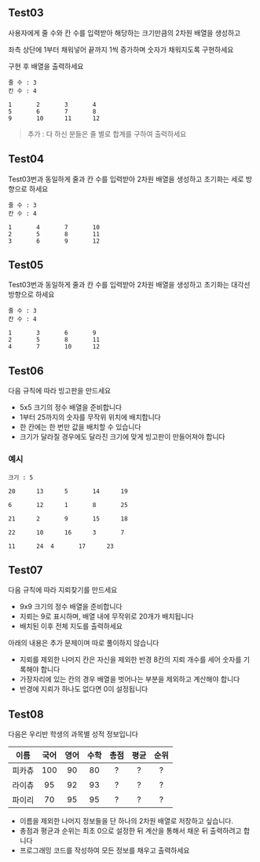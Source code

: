 ## Test03

사용자에게 줄 수와 칸 수를 입력받아 해당하는 크기만큼의 2차원 배열을 생성하고

좌측 상단에 1부터 채워넣어 끝까지 1씩 증가하며 숫자가 채워지도록 구현하세요

구현 후 배열을 출력하세요

```
줄 수 : 3
칸 수 : 4

1		2		3		4
5		6		7		8
9		10		11		12
```

> 추가 : 다 하신 분들은 줄 별로 합계를 구하여 출력하세요

## Test04

Test03번과 동일하게 줄과 칸 수를 입력받아 2차원 배열을 생성하고 초기화는 세로 방향으로 하세요

```
줄 수 : 3
칸 수 : 4

1		4		7		10
2		5		8		11
3		6		9		12
```

## Test05

Test03번과 동일하게 줄과 칸 수를 입력받아 2차원 배열을 생성하고 초기화는 대각선 방향으로 하세요

```
줄 수 : 3
칸 수 : 4

1		3		6		9
2		5		8		11
4		7		10		12
```

## Test06

다음 규칙에 따라 빙고판을 만드세요

- 5x5 크기의 정수 배열을 준비합니다
- 1부터 25까지의 숫자를 무작위 위치에 배치합니다
- 한 칸에는 한 번만 값을 배치할 수 있습니다
- 크기가 달라질 경우에도 달라진 크기에 맞게 빙고판이 만들어져야 합니다

### 예시
```
크기 : 5

20		13		5		14		19

6		12		1		8		25

21		2		9		15		18
	
22		10		16		3		7

11		24	4		17		23
```

## Test07

다음 규칙에 따라 지뢰찾기를 만드세요

- 9x9 크기의 정수 배열을 준비합니다
- 지뢰는 9로 표시하며, 배열 내에 무작위로 20개가 배치됩니다
- 배치된 이후 전체 지도를 출력하세요

아래의 내용은 추가 문제이며 따로 풀이하지 않습니다
- 지뢰를 제외한 나머지 칸은 자신을 제외한 반경 8칸의 지뢰 개수를 세어 숫자를 기록해야 합니다
- 가장자리에 있는 칸의 경우 배열을 벗어나는 부분을 제외하고 계산해야 합니다
- 반경에 지뢰가 하나도 없다면 0이 설정됩니다

## Test08

다음은 우리반 학생의 과목별 성적 정보입니다

| 이름 | 국어 | 영어 | 수학 | 총점 | 평균 | 순위 |
| :---: | :---: | :---: | :---: | :---: | :---: | :---: |
| 피카츄 | 100 | 90 | 80 | ? | ? | ? |
| 라이츄 | 95 | 92 | 93 | ? | ? | ? |
| 파이리 | 70 | 95 | 95 | ? | ? | ? |

- 이름을 제외한 나머지 정보들을 단 하나의 2차원 배열로 저장하고 싶습니다.
- 총점과 평균과 순위는 최초 0으로 설정한 뒤 계산을 통해서 채운 뒤 출력하려고 합니다
- 프로그래밍 코드를 작성하여 모든 정보를 채우고 출력하세요










